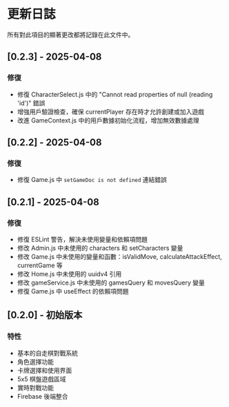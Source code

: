 # 更新日誌

所有對此項目的顯著更改都將記錄在此文件中。

## [0.2.3] - 2025-04-08

### 修復
- 修復 CharacterSelect.js 中的 "Cannot read properties of null (reading 'id')" 錯誤
- 增強用戶驗證檢查，確保 currentPlayer 存在時才允許創建或加入遊戲
- 改進 GameContext.js 中的用戶數據初始化流程，增加無效數據處理

## [0.2.2] - 2025-04-08

### 修復
- 修復 Game.js 中 `setGameDoc is not defined` 連結錯誤

## [0.2.1] - 2025-04-08

### 修復
- 修復 ESLint 警告，解決未使用變量和依賴項問題
- 修改 Admin.js 中未使用的 characters 和 setCharacters 變量
- 修改 Game.js 中未使用的變量和函數：isValidMove, calculateAttackEffect, currentGame 等
- 修改 Home.js 中未使用的 uuidv4 引用
- 修改 gameService.js 中未使用的 gamesQuery 和 movesQuery 變量
- 修復 Game.js 中 useEffect 的依賴項問題

## [0.2.0] - 初始版本

### 特性
- 基本的自走棋對戰系統
- 角色選擇功能
- 卡牌選擇和使用界面
- 5x5 棋盤遊戲區域
- 實時對戰功能
- Firebase 後端整合
